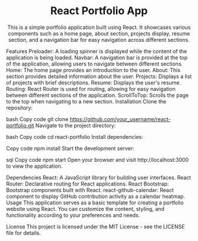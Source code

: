 <h1 align="center">React Portfolio App</h1>
<p align="center">This is a simple portfolio application built using React. It showcases various components such as a home page, about section, projects display, resume section, and a navigation bar for easy navigation across different sections.</p>
Features
Preloader: A loading spinner is displayed while the content of the application is being loaded.
Navbar: A navigation bar is provided at the top of the application, allowing users to navigate between different sections.
Home: The home page provides an introduction to the user.
About: This section provides detailed information about the user.
Projects: Displays a list of projects with brief descriptions.
Resume: Displays the user's resume.
Routing: React Router is used for routing, allowing for easy navigation between different sections of the application.
ScrollToTop: Scrolls the page to the top when navigating to a new section.
Installation
Clone the repository:

bash
Copy code
git clone https://github.com/your_username/react-portfolio.git
Navigate to the project directory:

bash
Copy code
cd react-portfolio
Install dependencies:

Copy code
npm install
Start the development server:

sql
Copy code
npm start
Open your browser and visit http://localhost:3000 to view the application.

Dependencies
React: A JavaScript library for building user interfaces.
React Router: Declarative routing for React applications.
React Bootstrap: Bootstrap components built with React.
react-github-calendar: React component to display GitHub contribution activity as a calendar heatmap.
Usage
This application serves as a basic template for creating a portfolio website using React. You can customize the content, styling, and functionality according to your preferences and needs.

License
This project is licensed under the MIT License - see the LICENSE file for details.